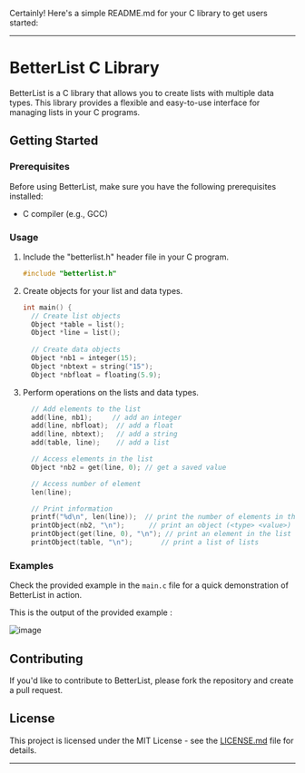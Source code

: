 Certainly! Here's a simple README.md for your C library to get users started:

---

# BetterList C Library

BetterList is a C library that allows you to create lists with multiple data types. This library provides a flexible and easy-to-use interface for managing lists in your C programs.

## Getting Started

### Prerequisites

Before using BetterList, make sure you have the following prerequisites installed:

- C compiler (e.g., GCC)

### Usage

1. Include the "betterlist.h" header file in your C program.

    ```c
    #include "betterlist.h"
    ```

2. Create objects for your list and data types.

    ```c
    int main() {
      // Create list objects
      Object *table = list();
      Object *line = list(); 
      
      // Create data objects
      Object *nb1 = integer(15);
      Object *nbtext = string("15");
      Object *nbfloat = floating(5.9);
    ```

3. Perform operations on the lists and data types.

    ```c
      // Add elements to the list
      add(line, nb1);     // add an integer
      add(line, nbfloat);  // add a float
      add(line, nbtext);   // add a string
      add(table, line);    // add a list
    
      // Access elements in the list
      Object *nb2 = get(line, 0); // get a saved value

      // Access number of element
      len(line);

      // Print information
      printf("%d\n", len(line));  // print the number of elements in the list
      printObject(nb2, "\n");      // print an object (<type> <value>)
      printObject(get(line, 0), "\n"); // print an element in the list [<type> <value>, ...]
      printObject(table, "\n");       // print a list of lists
    ```

### Examples

Check the provided example in the `main.c` file for a quick demonstration of BetterList in action.

This is the output of the provided example :

![image](https://github.com/GalTechDev/BetterList/assets/81401725/128912da-ac33-47d1-9db6-9c7196460abc)


## Contributing

If you'd like to contribute to BetterList, please fork the repository and create a pull request.

## License

This project is licensed under the MIT License - see the [LICENSE.md](LICENSE.md) file for details.

---
